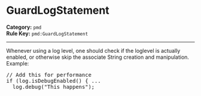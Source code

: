 # GuardLogStatement
**Category:** `pmd`<br/>
**Rule Key:** `pmd:GuardLogStatement`<br/>


-----

Whenever using a log level, one should check if the loglevel is actually enabled, or
otherwise skip the associate String creation and manipulation. Example:
<pre>
// Add this for performance
if (log.isDebugEnabled() { ...
  log.debug("This happens");
</pre>
